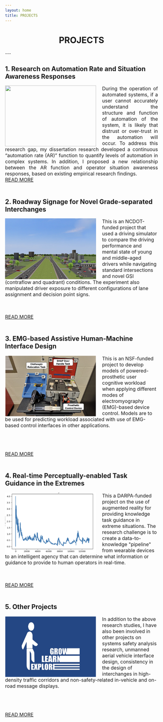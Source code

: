 ```yaml
---
layout: home
title: PROJECTS
---
```

<h1 align="center">PROJECTS</h1>
<!-- <div align='center'><font size='60'>Projects</font></div> -->
---

<br/>

## 1. Research on Automation Rate and Situation Awareness Responses 

<style>
img  {
  float: left;
  margin-right: 20px;
}
</style>


<img height='200' width='300' align="right" src="/assets/images/banners/dissertation1.jpeg"/>
 <p style="text-align:justify; text-justify:inter-ideograph;">
<font size=3>During the operation of automated systems, if a user cannot accurately understand the structure and function of automation of the system, it is likely that distrust or over-trust in the automation will occur. To address this research gap, my dissertation research developed a continuous “automation rate (AR)” function to quantify levels of automation in complex  systems. In addition, I proposed a new relationship between the AR function and operator situation awareness responses, based on existing empirical research findings. <br/> 
<a href="{% post_url 2019-09-01-Dissertation %}">READ MORE</a><br/><br/>
</font>
</p>


## 2. Roadway Signage for Novel Grade-separated Interchanges 

<style>
img  {
  float: left;
  margin-right: 20px;
}
</style>

<img height='200' width='300' align="right" src="assets/images/banners/dissertation0.png"/>
 <p style="text-align:justify; text-justify:inter-ideograph;">

<font size=3>This is an NCDOT-funded project that used a driving simulator to compare the driving performance and mental state of young and middle-aged drivers while navigating standard intersections and novel GSI (contraflow and quadrant) conditions. The experiment also manipulated driver exposure to different configurations of lane assignment and decision point signs.  <br/><br/><br/>

<a href="{% post_url 2019-09-01-GSIX %}">READ MORE</a><br/><br/>
</font>
</p>


## 3. EMG-based Assistive Human-Machine Interface Design 

<style>
img  {
  float: left;
  margin-right: 20px;
}
</style>

<img height='200' width='300' align="right" src="/assets/images/banners/NSF.png"/>
 <p style="text-align:justify; text-justify:inter-ideograph;">

<font size=3>This is an NSF-funded project to develop models of powered-prosthetic user cognitive workload when applying different modes of electromyography (EMG)-based device control. Models are to be used for predicting workload associated with use of EMG-based control interfaces in other applications.  <br/><br/><br/><br/>

<a href="{% post_url 2019-12-01-NSF %}">READ MORE</a><br/><br/>
</font>
</p>


## 4. Real-time Perceptually-enabled Task Guidance in the Extremes 

<style>
img  {
  float: left;
  margin-right: 20px;
}
</style>


<img height='200' width='300' align="right" src="/assets/images/banners/DARPA1.png"/>
 <p style="text-align:justify; text-justify:inter-ideograph;">

<font size=3>This a DARPA-funded project on the use of augmented reality for providing knowledge task guidance in extreme situations. The research challenge is to create a data-to-knowledge "pipeline" from wearable devices to an intelligent agency that can determine what information or guidance to provide to human operators in real-time.  <br/><br/><br/>

<a href="{% post_url 2022-01-01-DARPA %}">READ MORE</a><br/><br/>
</font>
</p>


## 5. Other Projects 

<style>
img  {
  float: left;
  margin-right: 20px;
}
</style>


<img height='200' width='300' align="right" src="/assets/images/banners/other1.png"/>
 <p style="text-align:justify; text-justify:inter-ideograph;">

<font size=3>In addition to the above research studies, I have also been involved in other projects on systems safety analysis research, unmanned aerial vehicle interface design, consistency in the design of interchanges in high-density traffic corridors and non-safety-related in-vehicle and on-road message displays.  <br/><br/><br/><br/>

<a href="{% post_url 2019-09-01-Other %}">READ MORE</a><br/><br/>
</font>
</p>

<br/>